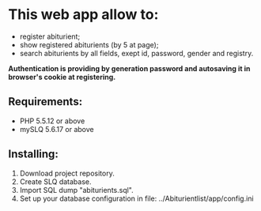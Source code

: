 This web app allow to:
=====================

* register abiturient;
* show registered abiturients (by 5 at page);
* search abiturients by all fields, exept id, password, gender and registry.

**Authentication is providing by generation password and autosaving it in browser's cookie at registering.**


Requirements:
------------

* PHP 5.5.12 or above
* mySLQ 5.6.17 or above


Installing:
-----------

1. Download project repository.
2. Create SLQ database.
3. Import SQL dump "abiturients.sql". 
4. Set up your database configuration in file: ../Abiturientlist/app/config.ini